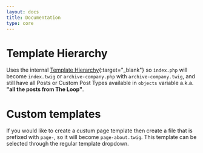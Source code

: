 ```yaml
---
layout: docs
title: Documentation
type: core
---
```

# Template Hierarchy
Uses the internal [Template Hierarchy](https://developer.wordpress.org/themes/basics/template-hierarchy/){:target="_blank"}
so `index.php` will become `index.twig` or `archive-company.php` with `archive-company.twig`, and still have all Posts or Custom Post Types available in `objects` variable a.k.a. __"all the posts from The Loop"__.

# Custom templates
If you would like to create a custum page template then create a file that is prefixed with `page-`, so it will become `page-about.twig`. This template can be selected through the regular template dropdown.
